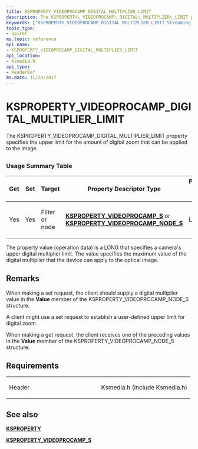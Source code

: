 ```yaml
---
title: KSPROPERTY_VIDEOPROCAMP_DIGITAL_MULTIPLIER_LIMIT
description: The KSPROPERTY\_VIDEOPROCAMP\_DIGITAL\_MULTIPLIER\_LIMIT property specifies the upper limit for the amount of digital zoom that can be applied to the image.
keywords: ["KSPROPERTY_VIDEOPROCAMP_DIGITAL_MULTIPLIER_LIMIT Streaming Media Devices"]
topic_type:
- apiref
ms.topic: reference
api_name:
- KSPROPERTY_VIDEOPROCAMP_DIGITAL_MULTIPLIER_LIMIT
api_location:
- Ksmedia.h
api_type:
- HeaderDef
ms.date: 11/28/2017
---
```


# KSPROPERTY\_VIDEOPROCAMP\_DIGITAL\_MULTIPLIER\_LIMIT


The KSPROPERTY\_VIDEOPROCAMP\_DIGITAL\_MULTIPLIER\_LIMIT property specifies the upper limit for the amount of digital zoom that can be applied to the image.

## <span id="ddk_ksproperty_videoprocamp_digital_multiplier_limit_ks"></span><span id="DDK_KSPROPERTY_VIDEOPROCAMP_DIGITAL_MULTIPLIER_LIMIT_KS"></span>


### Usage Summary Table

<table>
<colgroup>
<col width="20%" />
<col width="20%" />
<col width="20%" />
<col width="20%" />
<col width="20%" />
</colgroup>
<thead>
<tr class="header">
<th>Get</th>
<th>Set</th>
<th>Target</th>
<th>Property Descriptor Type</th>
<th>Property Value Type</th>
</tr>
</thead>
<tbody>
<tr class="odd">
<td><p>Yes</p></td>
<td><p>Yes</p></td>
<td><p>Filter or node</p></td>
<td><p><a href="/windows-hardware/drivers/ddi/ksmedia/ns-ksmedia-ksproperty_videoprocamp_s" data-raw-source="[&lt;strong&gt;KSPROPERTY_VIDEOPROCAMP_S&lt;/strong&gt;](/windows-hardware/drivers/ddi/ksmedia/ns-ksmedia-ksproperty_videoprocamp_s)"><strong>KSPROPERTY_VIDEOPROCAMP_S</strong></a> or <a href="/windows-hardware/drivers/ddi/ksmedia/ns-ksmedia-ksproperty_videoprocamp_node_s" data-raw-source="[&lt;strong&gt;KSPROPERTY_VIDEOPROCAMP_NODE_S&lt;/strong&gt;](/windows-hardware/drivers/ddi/ksmedia/ns-ksmedia-ksproperty_videoprocamp_node_s)"><strong>KSPROPERTY_VIDEOPROCAMP_NODE_S</strong></a></p></td>
<td><p>LONG</p></td>
</tr>
</tbody>
</table>

 

The property value (operation data) is a LONG that specifies a camera's upper digital multiplier limit. The value specifies the maximum value of the digital multiplier that the device can apply to the optical image.

## Remarks

When making a set request, the client should supply a digital multiplier value in the **Value** member of the KSPROPERTY\_VIDEOPROCAMP\_NODE\_S structure.

A client might use a set request to establish a user-defined upper limit for digital zoom.

When making a get request, the client receives one of the preceding values in the **Value** member of the KSPROPERTY\_VIDEOPROCAMP\_NODE\_S structure.

## Requirements

<table>
<colgroup>
<col width="50%" />
<col width="50%" />
</colgroup>
<tbody>
<tr class="odd">
<td><p>Header</p></td>
<td>Ksmedia.h (include Ksmedia.h)</td>
</tr>
</tbody>
</table>

## See also


[**KSPROPERTY**](ksproperty-structure.md)

[**KSPROPERTY\_VIDEOPROCAMP\_S**](/windows-hardware/drivers/ddi/ksmedia/ns-ksmedia-ksproperty_videoprocamp_s)

